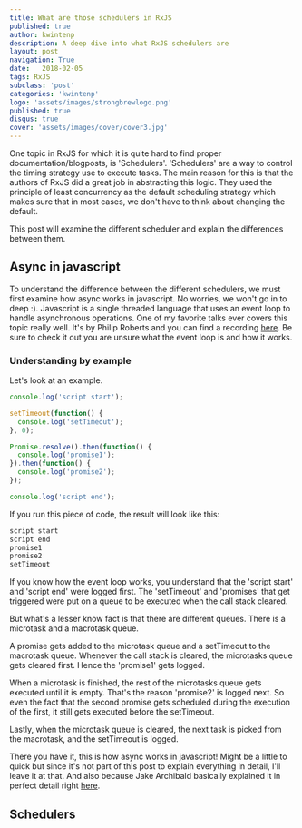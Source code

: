 ```yaml
---
title: What are those schedulers in RxJS
published: true
author: kwintenp
description: A deep dive into what RxJS schedulers are
layout: post
navigation: True
date:   2018-02-05
tags: RxJS
subclass: 'post'
categories: 'kwintenp'
logo: 'assets/images/strongbrewlogo.png'
published: true
disqus: true
cover: 'assets/images/cover/cover3.jpg'
---
```


One topic in RxJS for which it is quite hard to find proper documentation/blogposts, is 'Schedulers'. 'Schedulers' are a way to control the timing strategy use to execute tasks. The main reason for this is that the authors of RxJS did a great job in abstracting this logic. They used the principle of least concurrency as the default scheduling strategy which makes sure that in most cases, we don't have to think about changing the default.

This post will examine the different scheduler and explain the differences between them. 

## Async in javascript
To understand the difference between the different schedulers, we must first examine how async works in javascript. No worries, we won't go in to deep :).
Javascript is a single threaded language that uses an event loop to handle asynchronous operations. One of my favorite talks ever covers this topic really well. It's by Philip Roberts and you can find a recording <a href="https://www.youtube.com/watch?v=8aGhZQkoFbQ" target="_blank">here</a>. Be sure to check it out you are unsure what the event loop is and how it works. 

### Understanding by example

Let's look at an example.

```typescript
console.log('script start');

setTimeout(function() {
  console.log('setTimeout');
}, 0);

Promise.resolve().then(function() {
  console.log('promise1');
}).then(function() {
  console.log('promise2');
});

console.log('script end');
```

If you run this piece of code, the result will look like this:

```typescript
script start
script end
promise1
promise2
setTimeout
```
If you know how the event loop works, you understand that the 'script start' and 'script end' were logged first. The 'setTimeout' and 'promises' that get triggered were put on a queue to be executed when the call stack cleared. 

But what's a lesser know fact is that there are different queues. There is a microtask and a macrotask queue. 

A promise gets added to the microtask queue and a setTimeout to the macrotask queue.
Whenever the call stack is cleared, the microtasks queue gets cleared first. Hence the 'promise1' gets logged. 

When a microtask is finished, the rest of the microtasks queue gets executed until it is empty. That's the reason 'promise2' is logged next. So even the fact that the second promise gets scheduled during the execution of the first, it still gets executed before the setTimeout. 

Lastly, when the microtask queue is cleared, the next task is picked from the macrotask, and the setTimeout is logged.

There you have it, this is how async works in javascript! Might be a little to quick but since it's not part of this post to explain everything in detail, I'll leave it at that. And also because Jake Archibald basically explained it in perfect detail right <a href="https://jakearchibald.com/2015/tasks-microtasks-queues-and-schedules/" target="_blank">here</a>.


## Schedulers










